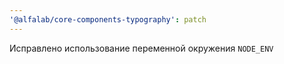 ```yaml
---
'@alfalab/core-components-typography': patch
---
```


Исправлено использование переменной окружения `NODE_ENV`
